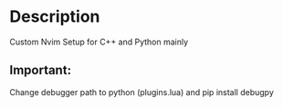 # Description

Custom Nvim Setup for C++ and Python mainly

## Important:

Change debugger path to python (plugins.lua) and pip install debugpy

